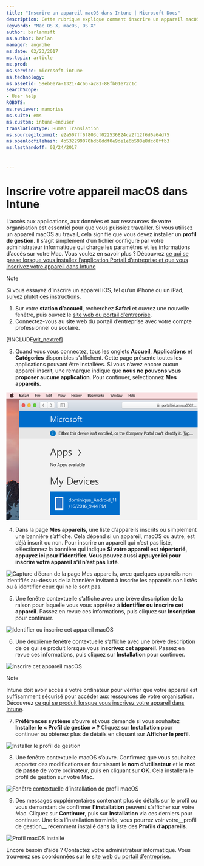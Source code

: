 ```yaml
---
title: "Inscrire un appareil macOS dans Intune | Microsoft Docs"
description: Cette rubrique explique comment inscrire un appareil macOS dans Intune
keywords: "Mac OS X, macOS, OS X"
author: barlanmsft
ms.author: barlan
manager: angrobe
ms.date: 02/23/2017
ms.topic: article
ms.prod: 
ms.service: microsoft-intune
ms.technology: 
ms.assetid: 58eb0e7a-1321-4c66-a281-88fb01e72c1c
searchScope:
- User help
ROBOTS: 
ms.reviewer: mamoriss
ms.suite: ems
ms.custom: intune-enduser
translationtype: Human Translation
ms.sourcegitcommit: e2a507ff6f803cf022536824ca2f12f6d6a64d75
ms.openlocfilehash: 4b532299070bdb8ddf0e9de1e6b598e8dcd8ffb3
ms.lasthandoff: 02/24/2017


---
```


# <a name="enroll-your-macos-device-in-intune"></a>Inscrire votre appareil macOS dans Intune

L’accès aux applications, aux données et aux ressources de votre organisation est essentiel pour que vous puissiez travailler. Si vous utilisez un appareil macOS au travail, cela signifie que vous devez installer un __profil de gestion__. Il s’agit simplement d’un fichier configuré par votre administrateur informatique qui charge les paramètres et les informations d’accès sur votre Mac. Vous voulez en savoir plus ? Découvrez [ce qui se passe lorsque vous installez l’application Portail d’entreprise et que vous inscrivez votre appareil dans Intune](what-happens-if-you-install-the-company-portal-app-and-enroll-your-device-in-intune-ios.md)

  > [!NOTE]
  > Si vous essayez d’inscrire un appareil iOS, tel qu’un iPhone ou un iPad, [suivez plutôt ces instructions](enroll-your-device-in-intune-ios.md).

1. Sur votre __station d’accueil__, recherchez __Safari__ et ouvrez une nouvelle fenêtre, puis ouvrez le [site web du portail d’entreprise](http://portal.manage.microsoft.com).
2. Connectez-vous au site web du portail d’entreprise avec votre compte professionnel ou scolaire.

  [!INCLUDE[wit_nextref](../includes/end-user-password-guidance.md)]

3. Quand vous vous connectez, tous les onglets __Accueil__, __Applications__ et __Catégories__ disponibles s’affichent. Cette page présente toutes les applications pouvant être installées. Si vous n’avez encore aucun appareil inscrit, une remarque indique que **nous ne pouvons vous proposer aucune application**. Pour continuer, sélectionnez __Mes appareils__.

 ![Capture d’écran de la page d’accueil du portail web avec le portail web indiquant qu’aucune application ne peut encore être installée, avec un bouton Mes appareils en dessous.](./media/macOS_enroll_001_landing_page.png)

4. Dans la page __Mes appareils__, une liste d’appareils inscrits ou simplement une bannière s’affiche. Cela dépend si un appareil, macOS ou autre, est déjà inscrit ou non. Pour inscrire un appareil qui n’est pas listé, sélectionnez la bannière qui indique __Si votre appareil est répertorié, appuyez ici pour l’identifier. Vous pouvez aussi appuyer ici pour inscrire votre appareil s’il n’est pas listé__.

  ![Capture d’écran de la page Mes appareils, avec quelques appareils non identifiés au-dessus de la bannière invitant à inscrire les appareils non listés ou à identifier ceux qui ne le sont pas.](./media/macOS_enroll_002_tap_here_banner.png)

5. Une fenêtre contextuelle s’affiche avec une brève description de la raison pour laquelle vous vous apprêtez à __identifier ou inscrire cet appareil__. Passez en revue ces informations, puis cliquez sur __Inscription__ pour continuer.

 ![Identifier ou inscrire cet appareil macOS](./media/macOS_enroll_003_IDenroll_popup.png)

6. Une deuxième fenêtre contextuelle s’affiche avec une brève description de ce qui se produit lorsque vous __inscrivez cet appareil__. Passez en revue ces informations, puis cliquez sur __Installation__ pour continuer.

 ![Inscrire cet appareil macOS](./media/macOS_enroll_004_enroll_popup.png)

  > [!NOTE]
  > Intune doit avoir accès à votre ordinateur pour vérifier que votre appareil est suffisamment sécurisé pour accéder aux ressources de votre organisation. Découvrez [ce qui se produit lorsque vous inscrivez votre appareil dans Intune](what-happens-if-you-install-the-Company-Portal-app-and-enroll-your-device-in-intune-ios.md).

7. __Préférences système__ s’ouvre et vous demande si vous souhaitez __Installer le « Profil de gestion » ?__ Cliquez sur __Installation__ pour continuer ou obtenez plus de détails en cliquant sur __Afficher le profil__.

 ![Installer le profil de gestion](./media/macOS_enroll_005_sysprefs_mgmt_profile.png)

8. Une fenêtre contextuelle macOS s’ouvre. Confirmez que vous souhaitez apporter des modifications en fournissant le __nom d’utilisateur__ et le __mot de passe__ de votre ordinateur, puis en cliquant sur __OK__. Cela installera le profil de gestion sur votre Mac.

 ![Fenêtre contextuelle d’installation de profil macOS](./media/macOS_enroll_006_sysprefs_admin_login.png)

9. Des messages supplémentaires contenant plus de détails sur le profil ou vous demandant de confirmer __l’installation__ peuvent s’afficher sur votre Mac. Cliquez sur __Continuer__, puis sur __Installation__ via ces derniers pour continuer. Une fois l’installation terminée, vous pourrez voir votre__profil de gestion__ récemment installé dans la liste des __Profils d’appareils__.

 ![Profil macOS installé](./media/macOS_enroll_007_sysprefs_installed_profile.png)

Encore besoin d’aide ? Contactez votre administrateur informatique. Vous trouverez ses coordonnées sur le [site web du portail d’entreprise](http://portal.manage.microsoft.com).

